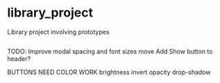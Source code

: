 # library_project
Library project involving prototypes

~~~
~~~
TODO: Improve modal spacing and font sizes
move Add Show button to header? 

BUTTONS NEED COLOR WORK
brightness
invert
opacity
drop-shadow